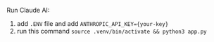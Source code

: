 Run Claude AI:
1. add `.ENV` file and add `ANTHROPIC_API_KEY={your-key}`
2. run this command `source .venv/bin/activate && python3 app.py`
